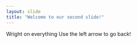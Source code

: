 ```yaml
---
layout: slide
title: "Welcome to our second slide!"
---
```

Wright on everything
Use the left arrow to go back!
